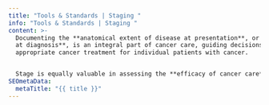 ```yaml
---
title: "Tools & Standards | Staging "
info: "Tools & Standards | Staging "
content: >-
  Documenting the **anatomical extent of disease at presentation**, or **stage
  at diagnosis**, is an integral part of cancer care, guiding decisions on
  appropriate cancer treatment for individual patients with cancer. 


  Stage is equally valuable in assessing the **efficacy of cancer care** among all people within a community diagnosed with cancer. **Population-based cancer registries** (PBCRs) are the key source of such staging information and are frontline in measuring the effectiveness of **cancer control** implemented at the population level.
SEOmetaData:
  metaTitle: "{{ title }}"
---
```

